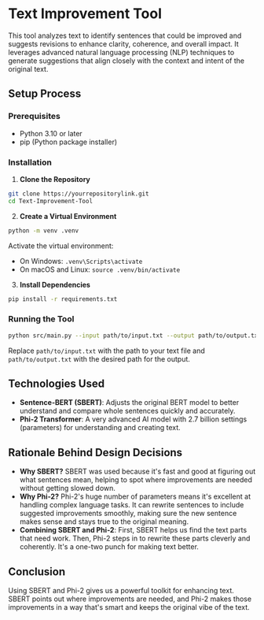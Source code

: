 # Text Improvement Tool

This tool analyzes text to identify sentences that could be improved and suggests revisions to enhance clarity, coherence, and overall impact. It leverages advanced natural language processing (NLP) techniques to generate suggestions that align closely with the context and intent of the original text.

## Setup Process

### Prerequisites

- Python 3.10 or later
- pip (Python package installer)

### Installation

1. **Clone the Repository**

```bash
git clone https://yourrepositorylink.git
cd Text-Improvement-Tool
```

2. **Create a Virtual Environment**

```bash
python -m venv .venv
```

Activate the virtual environment:

- On Windows: `.venv\Scripts\activate`
- On macOS and Linux: `source .venv/bin/activate`

3. **Install Dependencies**

```bash
pip install -r requirements.txt
```

### Running the Tool
```bash
python src/main.py --input path/to/input.txt --output path/to/output.txt
```

Replace `path/to/input.txt` with the path to your text file and `path/to/output.txt` with the desired path for the output.

## Technologies Used

- **Sentence-BERT (SBERT)**: Adjusts the original BERT model to better understand and compare whole sentences quickly and accurately.
- **Phi-2 Transformer**: A very advanced AI model with 2.7 billion settings (parameters) for understanding and creating text.

## Rationale Behind Design Decisions

- **Why SBERT?** SBERT was used because it's fast and good at figuring out what sentences mean, helping to spot where improvements are needed without getting slowed down.
- **Why Phi-2?** Phi-2's huge number of parameters means it's excellent at handling complex language tasks. It can rewrite sentences to include suggested improvements smoothly, making sure the new sentence makes sense and stays true to the original meaning.
- **Combining SBERT and Phi-2**: First, SBERT helps us find the text parts that need work. Then, Phi-2 steps in to rewrite these parts cleverly and coherently. It's a one-two punch for making text better.

## Conclusion

Using SBERT and Phi-2 gives us a powerful toolkit for enhancing text. SBERT points out where improvements are needed, and Phi-2 makes those improvements in a way that's smart and keeps the original vibe of the text.


